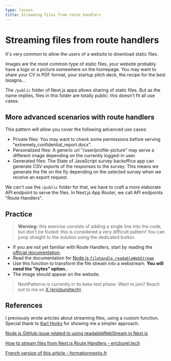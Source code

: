 ```yaml
---
type: lesson
title: Streaming files from route handlers
---
```


# Streaming files from route handlers


It's very common to allow the users of a website to download static files.

Images are the most common type of static files, your website probably have a logo or a picture somewhere on the homepage.
You may want to share your CV in PDF format, your startup pitch deck, the recipe for the best lasagna...

The `/public` folder of Next.js apps allows sharing of static files. 
But as the name implies, files in this folder are totally public: this doesn't fit all use cases.

## More advanced scenarios with route handlers

This pattern will allow you cover the following advanced use cases:

- Private files: You may want to check some permissions before serving "extremely_confidential_report.docx".
- Personalized files: A generic url "/user/profile-picture" may serve a different image depending on the currently logged-in user.
- Generated files: The State of JavaScript survey backoffice app can generate CSV exports of the responses to the survey. This means we generate the file on the fly depending on the selected survey when we receive an export request.

We can't use the `/public` folder for that, we have to craft a more elaborate API endpoint to serve the files.
In Next.js App Router, we call API endpoints "Route Handlers".

## Practice 

> **Warning:** this exercise consists of adding a single line into the code, but don't be fooled: this is considered a very difficult pattern!
> You can jump straight to the solution using the dedicated button.

- If you are not yet familiar with Route Handlers, start by reading the [official documentation](https://nextjs.org/docs/app/building-your-application/routing/route-handlers).
- Read the documentation for [Node.js `filehandle.readableWebStream`](https://nodejs.org/docs/v20.16.0/api/fs.html#filehandlereadablewebstreamoptions)
- Use this function to transform the file stream into a webstream. **You will need the "bytes" option.**.
- The image should appear on the website.

> NextPatterns is currently in its beta-test phase.
> Want to join? Reach out to me on [X (ericbureltech)](https://x.com/ericbureltech).

## References

I previously wrote articles about streaming files,
using a custom function. Special thank to [Karl Horky](https://github.com/karlhorky) for showing me a simpler approach.

[Node.js GitHub issue related to using readableWebStream in Next.js](https://github.com/nodejs/node/issues/54041)

[How to stream files from Next.js Route Handlers - ericburel.tech](https://www.ericburel.tech/blog/nextjs-stream-files)

[French version of this article - formationnextjs.fr](https://www.formationnextjs.fr/ressources/route-handlers-et-fichiers)
